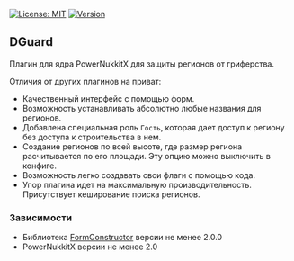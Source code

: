 [![License: MIT](https://img.shields.io/badge/license-MIT-blue.svg)](LICENSE)
[![Version](https://img.shields.io/badge/version-2.2-brightgreen)](https://github.com/qPexLegendary/DGuard-Nukkit/releases/tag/3.0)

DGuard
------------- 

Плагин для ядра PowerNukkitX для защиты регионов от гриферства.

Отличия от других плагинов на приват:

- Качественный интерфейс с помощью форм.
- Возможность устанавливать абсолютно любые названия для регионов.
- Добавлена специальная роль `Гость`, которая дает доступ к региону без доступа к строительства в нем.
- Создание регионов по всей высоте, где размер региона расчитывается по его площади. Эту опцию можно выключить в конфиге.
- Возможность легко создавать свои флаги с помощью кода.
- Упор плагина идет на максимальную производительность. Присутствует кеширование поиска регионов.


### Зависимости
- Библиотека [FormConstructor](https://github.com/ContentForge/FormConstructor) версии не менее 2.0.0
- PowerNukkitX версии не менее 2.0
